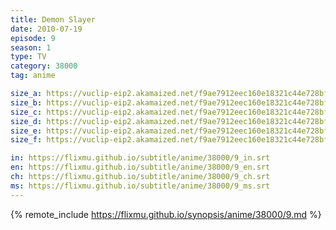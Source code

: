 ```yaml
---
title: Demon Slayer
date: 2010-07-19
episode: 9
season: 1
type: TV
category: 38000
tag: anime

size_a: https://vuclip-eip2.akamaized.net/f9ae7912eec160e18321c44e728bf313/vp63207_V20200929113813/hlsc_e2931_2.m3u8
size_b: https://vuclip-eip2.akamaized.net/f9ae7912eec160e18321c44e728bf313/vp63207_V20200929113813/hlsc_e2931_3.m3u8
size_c: https://vuclip-eip2.akamaized.net/f9ae7912eec160e18321c44e728bf313/vp63207_V20200929113813/hlsc_e2931_4.m3u8
size_d: https://vuclip-eip2.akamaized.net/f9ae7912eec160e18321c44e728bf313/vp63207_V20200929113813/hlsc_e2931_5.m3u8
size_e: https://vuclip-eip2.akamaized.net/f9ae7912eec160e18321c44e728bf313/vp63207_V20200929113813/hlsc_e2931_6.m3u8
size_f: https://vuclip-eip2.akamaized.net/f9ae7912eec160e18321c44e728bf313/vp63207_V20200929113813/hlsc_e2931_7.m3u8

in: https://flixmu.github.io/subtitle/anime/38000/9_in.srt
en: https://flixmu.github.io/subtitle/anime/38000/9_en.srt
ch: https://flixmu.github.io/subtitle/anime/38000/9_ch.srt
ms: https://flixmu.github.io/subtitle/anime/38000/9_ms.srt
---
```

{% remote_include https://flixmu.github.io/synopsis/anime/38000/9.md %}
